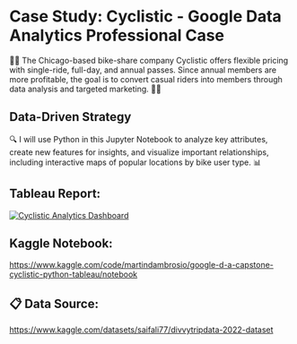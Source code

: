 # Case Study: Cyclistic - Google Data Analytics Professional Case

🚴‍♂️ The Chicago-based bike-share company Cyclistic offers flexible pricing with single-ride, full-day, and annual passes. Since annual members are more profitable, the goal is to convert casual riders into members through data analysis and targeted marketing. 🚴‍♂️

## Data-Driven Strategy

🔍 I will use Python in this Jupyter Notebook to analyze key attributes, create new features for insights, and visualize important relationships, including interactive maps of popular locations by bike user type. 📊

## Tableau Report: 

<div class='tableauPlaceholder' id='viz1741448428942' style='position: relative'><noscript><a href='#'><img alt='    Cyclistic Analytics Dashboard ' src='https:&#47;&#47;public.tableau.com&#47;static&#47;images&#47;Go&#47;GoogleCourseraCyclisticCase&#47;CyclisticAnalyticsDashboard&#47;1_rss.png' style='border: none' /></a></noscript><object class='tableauViz'  style='display:none;'><param name='host_url' value='https%3A%2F%2Fpublic.tableau.com%2F' /> <param name='embed_code_version' value='3' /> <param name='site_root' value='' /><param name='name' value='GoogleCourseraCyclisticCase&#47;CyclisticAnalyticsDashboard' /><param name='tabs' value='no' /><param name='toolbar' value='yes' /><param name='static_image' value='https:&#47;&#47;public.tableau.com&#47;static&#47;images&#47;Go&#47;GoogleCourseraCyclisticCase&#47;CyclisticAnalyticsDashboard&#47;1.png' /> <param name='animate_transition' value='yes' /><param name='display_static_image' value='yes' /><param name='display_spinner' value='yes' /><param name='display_overlay' value='yes' /><param name='display_count' value='yes' /><param name='language' value='es-ES' /></object></div>               

## Kaggle Notebook: 
https://www.kaggle.com/code/martindambrosio/google-d-a-capstone-cyclistic-python-tableau/notebook

## 📋 Data Source: 
https://www.kaggle.com/datasets/saifali77/divvytripdata-2022-dataset

